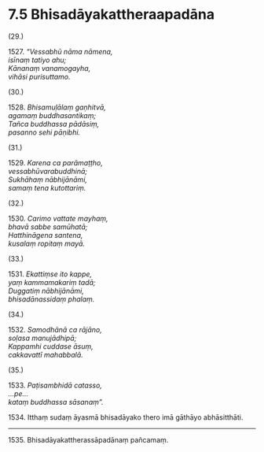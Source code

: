 

# 7.5 Bhisadāyakattheraapadāna



(29.)

1527\. _“Vessabhū nāma nāmena,_  
_isīnaṃ tatiyo ahu;_  
_Kānanaṃ vanamogayha,_  
_vihāsi purisuttamo._  


(30.)

1528\. _Bhisamuḷālaṃ gaṇhitvā,_  
_agamaṃ buddhasantikaṃ;_  
_Tañca buddhassa pādāsiṃ,_  
_pasanno sehi pāṇibhi._  


(31.)

1529\. _Karena ca parāmaṭṭho,_  
_vessabhūvarabuddhinā;_  
_Sukhāhaṃ nābhijānāmi,_  
_samaṃ tena kutottariṃ._  


(32.)

1530\. _Carimo vattate mayhaṃ,_  
_bhavā sabbe samūhatā;_  
_Hatthināgena santena,_  
_kusalaṃ ropitaṃ mayā._  


(33.)

1531\. _Ekattiṃse ito kappe,_  
_yaṃ kammamakariṃ tadā;_  
_Duggatiṃ nābhijānāmi,_  
_bhisadānassidaṃ phalaṃ._  


(34.)

1532\. _Samodhānā ca rājāno,_  
_soḷasa manujādhipā;_  
_Kappamhi cuddase āsuṃ,_  
_cakkavattī mahabbalā._  


(35.)

1533\. _Paṭisambhidā catasso,_  
_…pe…_  
_kataṃ buddhassa sāsanaṃ”._  


1534\. Itthaṃ sudaṃ āyasmā bhisadāyako thero imā gāthāyo abhāsitthāti.

---

1535\. Bhisadāyakattherassāpadānaṃ pañcamaṃ.





